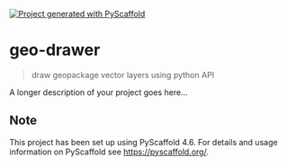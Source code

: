 <!-- These are examples of badges you might want to add to your README:
     please update the URLs accordingly

[![Built Status](https://api.cirrus-ci.com/github/<USER>/geo-drawer.svg?branch=main)](https://cirrus-ci.com/github/<USER>/geo-drawer)
[![ReadTheDocs](https://readthedocs.org/projects/geo-drawer/badge/?version=latest)](https://geo-drawer.readthedocs.io/en/stable/)
[![Coveralls](https://img.shields.io/coveralls/github/<USER>/geo-drawer/main.svg)](https://coveralls.io/r/<USER>/geo-drawer)
[![PyPI-Server](https://img.shields.io/pypi/v/geo-drawer.svg)](https://pypi.org/project/geo-drawer/)
[![Conda-Forge](https://img.shields.io/conda/vn/conda-forge/geo-drawer.svg)](https://anaconda.org/conda-forge/geo-drawer)
[![Monthly Downloads](https://pepy.tech/badge/geo-drawer/month)](https://pepy.tech/project/geo-drawer)
[![Twitter](https://img.shields.io/twitter/url/http/shields.io.svg?style=social&label=Twitter)](https://twitter.com/geo-drawer)
-->

[![Project generated with PyScaffold](https://img.shields.io/badge/-PyScaffold-005CA0?logo=pyscaffold)](https://pyscaffold.org/)

# geo-drawer

> draw geopackage vector layers using python API

A longer description of your project goes here...


<!-- pyscaffold-notes -->

## Note

This project has been set up using PyScaffold 4.6. For details and usage
information on PyScaffold see https://pyscaffold.org/.
